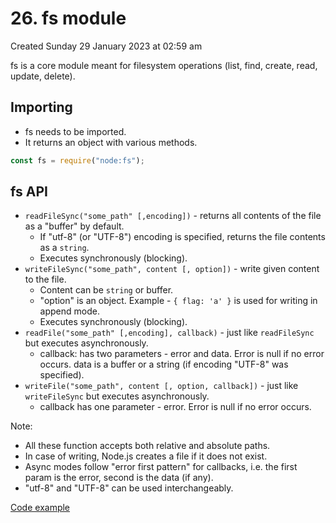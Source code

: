 # 26. fs module
Created Sunday 29 January 2023 at 02:59 am

fs is a core module meant for filesystem operations (list, find, create, read, update, delete).

## Importing
- fs needs to be imported.
- It returns an object with various methods.
```js
const fs = require("node:fs");
```


## fs API
- `readFileSync("some_path" [,encoding])` - returns all contents of the file as a "buffer" by default. 
	- If "utf-8" (or "UTF-8") encoding is specified, returns the file contents as a `string`. 
	- Executes synchronously (blocking).
- `writeFileSync("some_path", content [, option])` - write given content to the file. 
	- Content can be `string` or buffer. 
	- "option" is an object. Example - `{ flag: 'a' }` is used for writing in append mode.
	- Executes synchronously (blocking).
- `readFile("some_path" [,encoding], callback)` - just like `readFileSync` but executes asynchronously.
	- callback: has two parameters - error and data. Error is null if no error occurs. data is a buffer or a string (if encoding "UTF-8" was specified).
- `writeFile("some_path", content [, option, callback])` - just like `writeFileSync` but executes asynchronously. 
	- callback has one parameter - error. Error is null if no error occurs.

Note:
- All these function accepts both relative and absolute paths.
- In case of writing, Node.js creates a file if it does not exist.
- Async modes follow "error first pattern" for callbacks, i.e. the first param is the error, second is the data (if any).
- "utf-8" and "UTF-8" can be used interchangeably.

[Code example](https://github.com/exemplar-codes/codevolution-nodejs/commit/68910a170d61be572cefe4dd07df832eee279702)